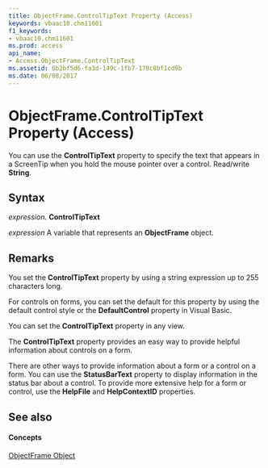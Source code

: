 ```yaml
---
title: ObjectFrame.ControlTipText Property (Access)
keywords: vbaac10.chm11601
f1_keywords:
- vbaac10.chm11601
ms.prod: access
api_name:
- Access.ObjectFrame.ControlTipText
ms.assetid: 6b2bf5d6-fa3d-149c-1fb7-178c8bf1cd9b
ms.date: 06/08/2017
---
```



# ObjectFrame.ControlTipText Property (Access)

You can use the  **ControlTipText** property to specify the text that appears in a ScreenTip when you hold the mouse pointer over a control. Read/write **String**.


## Syntax

 _expression_. **ControlTipText**

 _expression_ A variable that represents an **ObjectFrame** object.


## Remarks

You set the  **ControlTipText** property by using a string expression up to 255 characters long.

For controls on forms, you can set the default for this property by using the default control style or the  **DefaultControl** property in Visual Basic.

You can set the  **ControlTipText** property in any view.

The  **ControlTipText** property provides an easy way to provide helpful information about controls on a form.

There are other ways to provide information about a form or a control on a form. You can use the  **StatusBarText** property to display information in the status bar about a control. To provide more extensive help for a form or control, use the **HelpFile** and **HelpContextID** properties.


## See also


#### Concepts


[ObjectFrame Object](objectframe-object-access.md)

